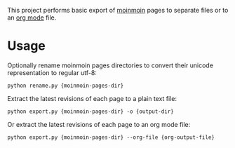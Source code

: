 This project performs basic export of [moinmoin](http://moinmoin.io) pages to separate files or to an [org mode](https://orgmode.org) file.

# Usage

Optionally rename moinmoin pages directories to convert their unicode representation to regular utf-8:

```
python rename.py {moinmoin-pages-dir}
```

Extract the latest revisions of each page to a plain text file:

```
python export.py {moinmoin-pages-dir} -o {output-dir}
```

Or extract the latest revisions of each page to an org mode file:

```
python export.py {moinmoin-pages-dir} --org-file {org-output-file}
```
